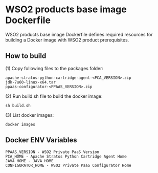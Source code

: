 # WSO2 products base image Dockerfile

WSO2 products base image Dockerfile defines required resources for building a Docker image with WSO2 product prerequisites.

## How to build

(1) Copy following files to the packages folder:
```
apache-stratos-python-cartridge-agent-<PCA_VERSION>.zip
jdk-7u60-linux-x64.tar
ppaas-configurator-<PPAAS_VERSION>.zip
```

(2)  Run build.sh file to build the docker image:
```
sh build.sh
```

(3) List docker images:
```
docker images
```

## Docker ENV Variables
```
PPAAS_VERSION - WSO2 Private PaaS Version
PCA_HOME - Apache Stratos Python Cartridge Agent Home
JAVA_HOME - JAVA HOME
CONFIGURATOR_HOME - WSO2 Private PaaS Configurator Home
```